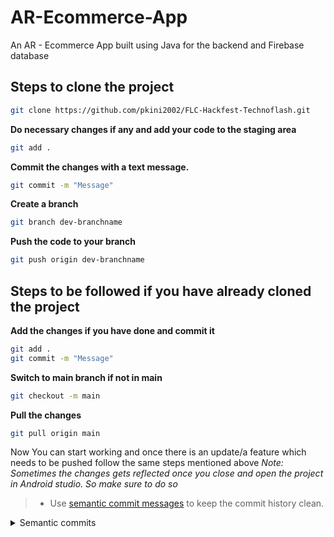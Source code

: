 # AR-Ecommerce-App
An AR - Ecommerce App built using Java for the backend and Firebase database 

## Steps to clone the project

```bash
git clone https://github.com/pkini2002/FLC-Hackfest-Technoflash.git
```

**Do necessary changes if any and add your code to the staging area**

```bash
git add .
```

**Commit the changes with a text message.**

```bash
git commit -m "Message"
```

**Create a branch** 
```bash
git branch dev-branchname
```

**Push the code to your branch**
```bash
git push origin dev-branchname
```

## Steps to be followed if you have already cloned the project

**Add the changes if you have done and commit it**
```bash
git add .
git commit -m "Message"
```

**Switch to main branch if not in main**
```bash
git checkout -m main
```

**Pull the changes**
```bash
git pull origin main
```

Now You can start working and once there is an update/a feature which needs to be pushed follow the same steps mentioned above
*Note: Sometimes the changes gets reflected once you close and open the project in Android studio. So make sure to do so*

> - Use [semantic commit messages](https://gist.github.com/joshbuchea/6f47e86d2510bce28f8e7f42ae84c716) to keep the commit history clean.
<details>
<summary>Semantic commits</summary>
  
    
```
<type>[optional scope]: <description>

[optional body]

[optional footer(s)]
```
  
- feat – a new feature is introduced with the changes
- fix – a bug fix has occurred
- chore – changes that do not relate to a fix or feature and don't modify src or test files (for example updating dependencies)
- refactor – refactored code that neither fixes a bug nor adds a feature
- docs – updates to documentation such as a the README or other markdown files
- style – changes that do not affect the meaning of the code, likely related to code formatting such as white-space, missing semi-colons, and so on.
- test – including new or correcting previous tests
- perf – performance improvements
- ci – continuous integration related
- build – changes that affect the build system or external dependencies
- revert – reverts a previous commit
</details>

